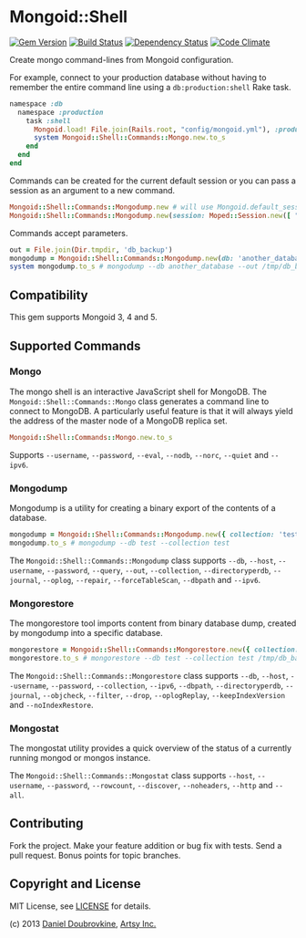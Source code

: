 Mongoid::Shell
==============

[![Gem Version](http://img.shields.io/gem/v/mongoid-shell.svg)](http://badge.fury.io/rb/mongoid-shell)
[![Build Status](http://img.shields.io/travis/dblock/mongoid-shell.svg)](https://travis-ci.org/dblock/mongoid-shell)
[![Dependency Status](https://gemnasium.com/dblock/mongoid-shell.svg)](https://gemnasium.com/dblock/mongoid-shell)
[![Code Climate](https://codeclimate.com/github/dblock/mongoid-shell.svg)](https://codeclimate.com/github/dblock/mongoid-shell)

Create mongo command-lines from Mongoid configuration.

For example, connect to your production database without having to remember the entire command line using a `db:production:shell` Rake task.

``` ruby
namespace :db
  namespace :production
    task :shell
      Mongoid.load! File.join(Rails.root, "config/mongoid.yml"), :production
      system Mongoid::Shell::Commands::Mongo.new.to_s
    end
  end
end
```

Commands can be created for the current default session or you can pass a session as an argument to a new command.

``` ruby
Mongoid::Shell::Commands::Mongodump.new # will use Mongoid.default_session
Mongoid::Shell::Commands::Mongodump.new(session: Moped::Session.new([ "127.0.0.1:27017" ]))
```

Commands accept parameters.

``` ruby
out = File.join(Dir.tmpdir, 'db_backup')
mongodump = Mongoid::Shell::Commands::Mongodump.new(db: 'another_database', out: out)
system mongodump.to_s # mongodump --db another_database --out /tmp/db_backup
```

Compatibility
-------------

This gem supports Mongoid 3, 4 and 5.

Supported Commands
------------------

### Mongo

The mongo shell is an interactive JavaScript shell for MongoDB. The `Mongoid::Shell::Commands::Mongo` class generates a command line to connect to MongoDB. A particularly useful feature is that it will always yield the address of the master node of a MongoDB replica set.

``` ruby
Mongoid::Shell::Commands::Mongo.new.to_s
```

Supports `--username`, `--password`, `--eval`, `--nodb`, `--norc`, `--quiet` and `--ipv6`.

### Mongodump

Mongodump is a utility for creating a binary export of the contents of a database.

``` ruby
mongodump = Mongoid::Shell::Commands::Mongodump.new({ collection: 'test' })
mongodump.to_s # mongodump --db test --collection test
```

The `Mongoid::Shell::Commands::Mongodump` class supports `--db`, `--host`, `--username`, `--password`, `--query`, `--out`, `--collection`, `--directoryperdb`, `--journal`, `--oplog`, `--repair`, `--forceTableScan`, `--dbpath` and `--ipv6`.

### Mongorestore

The mongorestore tool imports content from binary database dump, created by mongodump into a specific database.

``` ruby
mongorestore = Mongoid::Shell::Commands::Mongorestore.new({ collection: 'test', restore: '/tmp/db_backup' })
mongorestore.to_s # mongorestore --db test --collection test /tmp/db_backup
```

The `Mongoid::Shell::Commands::Mongorestore` class supports `--db`, `--host`, `--username`, `--password`, `--collection`, `--ipv6`, `--dbpath`, `--directoryperdb`, `--journal`, `--objcheck`, `--filter`, `--drop`, `--oplogReplay`, `--keepIndexVersion` and `--noIndexRestore`.

### Mongostat

The mongostat utility provides a quick overview of the status of a currently running mongod or mongos instance.

The `Mongoid::Shell::Commands::Mongostat` class supports `--host`, `--username`, `--password`, `--rowcount`, `--discover`, `--noheaders`, `--http` and `--all`.

Contributing
------------

Fork the project. Make your feature addition or bug fix with tests. Send a pull request. Bonus points for topic branches.

Copyright and License
---------------------

MIT License, see [LICENSE](http://github.com/dblock/mongoid-shell/raw/master/LICENSE.md) for details.

(c) 2013 [Daniel Doubrovkine](http://github.com/dblock), [Artsy Inc.](http://artsy.net)


